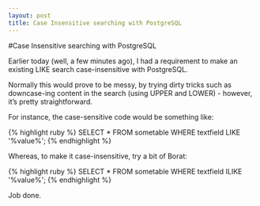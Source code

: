 ```yaml
---
layout: post
title: Case Insensitive searching with PostgreSQL
---
```

#Case Insensitive searching with PostgreSQL

Earlier today (well, a few minutes ago), I had a requirement to make an
existing LIKE search case-insensitive with PostgreSQL.

Normally this would prove to be messy, by trying dirty tricks such as
downcase-ing content in the search (using UPPER and LOWER) - however,
it’s pretty straightforward.

For instance, the case-sensitive code would be something like:

{% highlight ruby %}
SELECT * FROM sometable WHERE textfield LIKE '%value%';
{% endhighlight %}

Whereas, to make it case-insensitive, try a bit of Borat:

{% highlight ruby %}
SELECT * FROM sometable WHERE textfield ILIKE '%value%';
{% endhighlight %}

Job done.
